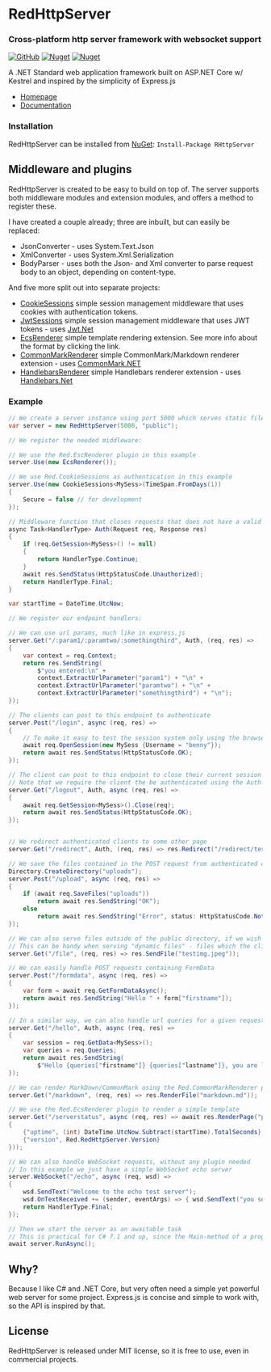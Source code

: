 # RedHttpServer
### Cross-platform http server framework with websocket support
[![GitHub](https://img.shields.io/github/license/redhttp/red)](https://github.com/RedHttp/Red/blob/master/LICENSE.md)
[![Nuget](https://img.shields.io/nuget/v/rhttpserver)](https://www.nuget.org/packages/RHttpServer/)
[![Nuget](https://img.shields.io/nuget/dt/rhttpserver)](https://www.nuget.org/packages/RHttpServer/)


A .NET Standard web application framework built on ASP.NET Core w/ Kestrel and inspired by the simplicity of Express.js

- [Homepage](https://redhttp.github.io/Red/)
- [Documentation](https://redhttp.github.io/Red/doxygen/)

### Installation
RedHttpServer can be installed from [NuGet](https://www.nuget.org/packages/RHttpServer/): `Install-Package RHttpServer`

## Middleware and plugins
RedHttpServer is created to be easy to build on top of. 
The server supports both middleware modules and extension modules, and offers a method to register these. 

I have created a couple already; three are inbuilt, but can easily be replaced:

* JsonConverter - uses System.Text.Json
* XmlConverter - uses System.Xml.Serialization
* BodyParser - uses both the Json- and Xml converter to parse request body to an object, depending on content-type.

And five more split out into separate projects:
- [CookieSessions](https://github.com/RedHttp/Red.CookieSessions) simple session management middleware that uses cookies with authentication tokens.
- [JwtSessions](https://github.com/RedHttp/Red.JwtSessions) simple session management middleware that uses JWT tokens - uses [Jwt.Net](https://github.com/jwt-dotnet/jwt)
- [EcsRenderer](https://github.com/RedHttp/Red.EcsRenderer) simple template rendering extension. See more info about the format by clicking the link.
- [CommonMarkRenderer](https://github.com/RedHttp/Red.CommonMarkRenderer) simple CommonMark/Markdown renderer extension - uses [CommonMark.NET](https://github.com/Knagis/CommonMark.NET)
- [HandlebarsRenderer](https://github.com/RedHttp/Red.HandlebarsRenderer) simple Handlebars renderer extension - uses [Handlebars.Net](https://github.com/rexm/Handlebars.Net)


### Example
```csharp
// We create a server instance using port 5000 which serves static files, such as index.html from the 'public' directory
var server = new RedHttpServer(5000, "public");

// We register the needed middleware:

// We use the Red.EscRenderer plugin in this example
server.Use(new EcsRenderer());

// We use Red.CookieSessions as authentication in this example
server.Use(new CookieSessions<MySess>(TimeSpan.FromDays(1))
{
    Secure = false // for development
});

// Middleware function that closes requests that does not have a valid session associated
async Task<HandlerType> Auth(Request req, Response res)
{
    if (req.GetSession<MySess>() != null)
    {
        return HandlerType.Continue;
    }
    await res.SendStatus(HttpStatusCode.Unauthorized);
    return HandlerType.Final;
}

var startTime = DateTime.UtcNow;

// We register our endpoint handlers:

// We can use url params, much like in express.js
server.Get("/:param1/:paramtwo/:somethingthird", Auth, (req, res) =>
{
    var context = req.Context;
    return res.SendString(
        $"you entered:\n" +
        context.ExtractUrlParameter("param1") + "\n" +
        context.ExtractUrlParameter("paramtwo") + "\n" +
        context.ExtractUrlParameter("somethingthird") + "\n");
});

// The clients can post to this endpoint to authenticate
server.Post("/login", async (req, res) =>
{
    // To make it easy to test the session system only using the browser and no credentials
    await req.OpenSession(new MySess {Username = "benny"});
    return await res.SendStatus(HttpStatusCode.OK);
});

// The client can post to this endpoint to close their current session
// Note that we require the client the be authenticated using the Auth-function we created above
server.Get("/logout", Auth, async (req, res) =>
{
    await req.GetSession<MySess>().Close(req);
    return await res.SendStatus(HttpStatusCode.OK);
});


// We redirect authenticated clients to some other page
server.Get("/redirect", Auth, (req, res) => res.Redirect("/redirect/test/here"));

// We save the files contained in the POST request from authenticated clients in a directory called 'uploads'
Directory.CreateDirectory("uploads");
server.Post("/upload", async (req, res) =>
{
    if (await req.SaveFiles("uploads"))
        return await res.SendString("OK");
    else
        return await res.SendString("Error", status: HttpStatusCode.NotAcceptable);
});

// We can also serve files outside of the public directory, if we wish to
// This can be handy when serving "dynamic files" - files which the client identify using an ID instead of the actual path on the server
server.Get("/file", (req, res) => res.SendFile("testimg.jpeg"));

// We can easily handle POST requests containing FormData
server.Post("/formdata", async (req, res) =>
{
    var form = await req.GetFormDataAsync();
    return await res.SendString("Hello " + form["firstname"]);
});

// In a similar way, we can also handle url queries for a given request easily, in the example only for authenticated clients
server.Get("/hello", Auth, async (req, res) =>
{
    var session = req.GetData<MySess>();
    var queries = req.Queries;
    return await res.SendString(
        $"Hello {queries["firstname"]} {queries["lastname"]}, you are logged in as {session.Username}");
});

// We can render MarkDown/CommonMark using the Red.CommonMarkRenderer plugin
server.Get("/markdown", (req, res) => res.RenderFile("markdown.md"));

// We use the Red.EcsRenderer plugin to render a simple template
server.Get("/serverstatus", async (req, res) => await res.RenderPage("pages/statuspage.ecs", new RenderParams
{
    {"uptime", (int) DateTime.UtcNow.Subtract(startTime).TotalSeconds},
    {"version", Red.RedHttpServer.Version}
}));

// We can also handle WebSocket requests, without any plugin needed
// In this example we just have a simple WebSocket echo server
server.WebSocket("/echo", async (req, wsd) =>
{
    wsd.SendText("Welcome to the echo test server");
    wsd.OnTextReceived += (sender, eventArgs) => { wsd.SendText("you sent: " + eventArgs.Text); };
    return HandlerType.Final;
});

// Then we start the server as an awaitable task
// This is practical for C# 7.1 and up, since the Main-method of a program can be async and thus kept open by awaiting this call
await server.RunAsync();
```

## Why?
Because I like C# and .NET Core, but very often need a simple yet powerful web server for some project. Express.js is concise and simple to work with, so the API is inspired by that.

## License
RedHttpServer is released under MIT license, so it is free to use, even in commercial projects.
